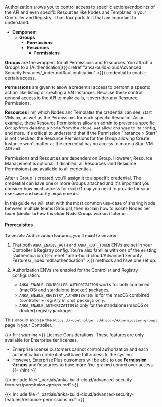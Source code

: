 ---
---

Authorization allows you to control access to specific actions/endpoints of the API and even specific Resources like Nodes and Templates in your Controller and Registry. It has four parts to it that are important to understand:

- **Component**
  - **Groups**
    - **Permissions**
    - **Resources**
      - **Permissions**

**Groups** are the wrappers for all Permissions and Resources. You attach a Groups to a [Authentication]({{< relref "anka-build-cloud/Advanced Security Features/_index.md#authentication" >}}) credential to enable certain access.

**Permissions** are given to allow a credential access to perform a specific action, like listing or creating a VM Instances. Because these control general access to the API to make calls, it overrides any Resource Permissions.

**Resources** limit which Nodes and Templates the credential can see, start VMs on, as well as the Permissions for each specific Resource. As an example, these Resource Permissions allow an admin to prevent a specific Group from deleting a Node from the cloud, yet allow changes to its config, and more. It's critical to understand that if the Permission "Instance > Start" is not checked, the Resource Permissions for the Group allowing Create Instance won't matter as the credential has no access to make a Start VM API call.

Permissions and Resources are dependent on Group. However, Resource Management is optional. If disabled, all Resources (and Resource Permissions) are available to all credentials.

After a Group is created, you'll assign it to a specific credential. The credential can have one or more Groups attached and it's important you consider how much access for each Group you need to provide for your use-case and security requirements.

In this guide we will start with the most common use-case of sharing Node between multiple teams (Groups), then explain how to isolate Nodes per team (similar to how the older Node Groups worked) later on.

#### Prerequisites

To enable Authorization features, you'll need to ensure:

1. That both `ANKA_ENABLE_AUTH` and `ANKA_ROOT_TOKEN` ENVs are set in your Controller & Registry config. You're also familiar with one of the existing [Authentication]({{< relref "anka-build-cloud/Advanced Security Features/_index.md#authentication" >}}) methods and have one set up.
1. Authorization ENVs are enabled for the Controller and Registry configuration:

    - `ANKA_ENABLE_CONTROLLER_AUTHORIZATION` works for both combined (macOS) and standalone (docker) packages.
    - `ANKA_ENABLE_REGISTRY_AUTHORIZATION` is for the macOS combined (controller + registry in one) package only.
    - `ANKA_ENABLE_AUTHORIZATION` is only for the standalone (macOS or docker) registry packages.

This should expose the `https://<controller address>/#/permission-groups` page in your Controller.

{{< hint warning >}}
License Considerations: These features are only available for Enterprise tier licenses. 
- Enterprise license customers cannot control authorization and each authentication credential will have full access to the system.
- However, Enterprise Plus customers will be able to use **Permission Groups** and Resources to have more fine-grained control over access.
{{< /hint >}}

{{< include file="_partials/anka-build-cloud/advanced-security-features/permission-groups.md" >}}

{{< include file="_partials/anka-build-cloud/advanced-security-features/resource-permissions.md" >}}